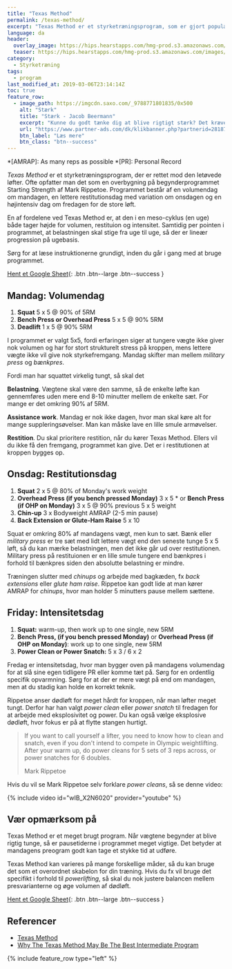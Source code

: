```yaml
---
title: "Texas Method"
permalink: /texas-method/
excerpt: "Texas Method er et styrketræningsprogram, som er gjort populært af Glenn Pendlay og Mark Rippetoe. Programmet er målrettet folk, der har løftet før."
language: da
header:
  overlay_image: https://hips.hearstapps.com/hmg-prod.s3.amazonaws.com/images/553202146-1553267207.png?crop=1xw:0.75xh;center,top&resize=980:*
  teaser: https://hips.hearstapps.com/hmg-prod.s3.amazonaws.com/images/553202146-1553267207.png?crop=1xw:0.75xh;center,top&resize=980:*
category:
  - Styrketræning
tags:
  - program
last_modified_at: 2019-03-06T23:14:14Z
toc: true
feature_row:
  - image_path: https://imgcdn.saxo.com/_9788771801835/0x500
    alt: "Stærk"
    title: "Stærk - Jacob Beermann"
    excerpt: "Kunne du godt tænke dig at blive rigtigt stærk? Det kræver den rette hjælp, og den kan du heldigvis få af Jacob Beermann med bogen \"Stærk\". Her får du en god og grundig introduktion til hvordan man styrketræner bedst."
    url: "https://www.partner-ads.com/dk/klikbanner.php?partnerid=28187&bannerid=43264&htmlurl=https://www.saxo.com/dk/staerk_jacob-beermann_haeftet_9788771801835"
    btn_label: "Læs mere"
    btn_class: "btn--success"
---
```


*[AMRAP]: As many reps as possible
*[PR]: Personal Record

_Texas Method_ er et styrketræningsprogram, der er rettet mod den letøvede løfter. Ofte opfatter man det som en overbygning på begynderprogrammet Starting Strength af Mark Rippetoe. Programmet består af en volumendag om mandagen, en lettere restitutionsdag med variation om onsdagen og en højintensiv dag om fredagen for de store løft.

En af fordelene ved Texas Method er, at den i en meso-cyklus (en uge) både tager højde for volumen, restituion og intensitet. Samtidig per pointen i programmet, at belastningen skal stige fra uge til uge, så der er lineær progression på ugebasis.

Sørg for at læse instruktionerne grundigt, inden du går i gang med at bruge programmet.

[Hent et Google Sheet](https://docs.google.com/spreadsheets/d/1otHqC33cBT2TB9RIRrXXyRLqZ3BN1-RZkIhtQPEe7DQ/edit#gid=0){: .btn .btn--large .btn--success }

## Mandag: Volumendag

1. **Squat** 5 x 5 @ 90% of 5RM
2. **Bench Press or Overhead Press** 5 x 5 @ 90% 5RM
3. **Deadlift** 1 x 5 @ 90% 5RM

I programmet er valgt 5x5, fordi erfaringen siger at tungere vægte ikke giver nok volumen og har for stort strukturelt stress på kroppen, mens lettere vægte ikke vil give nok styrkefremgang. Mandag skifter man mellem _military press_ og _bænkpres_.

Fordi man har squattet virkelig tungt, så skal det 

**Belastning**. Vægtene skal være den samme, så de enkelte løfte kan gennemføres uden mere end 8-10 minutter mellem de enkelte sæt. For mange er det omkring 90% af 5RM.

**Assistance work**. Mandag er nok ikke dagen, hvor man skal køre alt for mange suppleringsøvelser. Man kan måske lave en lille smule armøvelser.

**Restition**. Du skal prioritere restition, når du kører Texas Method. Ellers vil du ikke få den fremgang, programmet kan give. Det er i restitutionen at kroppen bygges op.

## Onsdag: Restitutionsdag

1. **Squat** 2 x 5 @ 80% of Monday's work weight
2. **Overhead Press (if you bench pressed Monday)** 3 x 5 * or **Bench Press (if OHP on Monday)** 3 x 5 @ 90% previous 5 x 5 weight
3. **Chin-up** 3 x Bodyweight AMRAP (2-5 min pause)
4. **Back Extension or Glute-Ham Raise** 5 x 10

Squat er omkring 80% af mandagens vægt, men kun to sæt. Bænk eller _military press_ er tre sæt med lidt lettere vægt end den seneste tunge 5 x 5 løft, så du kan mærke belastningen, men det ikke går ud over restitutionen. Military press på restituionen er en lille smule tungere end bænkpres i forhold til bænkpres siden den absolutte belastning er mindre.

Træningen slutter med _chinups_ og arbejde med bagkæden, fx _back extensions_ eller _glute ham raise_. Rippetoe kan godt lide at man kører AMRAP for _chinups_, hvor man holder 5 minutters pause mellem sættene.

## Friday: Intensitetsdag

1. **Squat:** warm-up, then work up to one single, new 5RM
2. **Bench Press, (if you bench pressed Monday)** or **Overhead Press (if OHP on Monday)**: work up to one single, new 5RM
3. **Power Clean or Power Snatch:** 5 x 3 / 6 x 2

Fredag er intensitetsdag, hvor man bygger oven på mandagens volumendag for at slå sine egen tidligere PR eller komme tæt på. Sørg for en ordentlig specifik opvarmning. Sørg for at der er mere vægt på end om mandagen, men at du stadig kan holde en korrekt teknik.

Rippetoe anser dødløft for meget hårdt for kroppen, når man løfter meget tungt. Derfor har han valgt _power clean_ eller _power snatch_ til fredagen for at arbejde med eksplosivitet og power. Du kan også vælge eksplosive dødløft, hvor fokus er på at flytte stangen hurtigt. 

> If you want to call yourself a lifter, you need to know how to clean and snatch, even if you don't intend to compete in Olympic weightlifting. After your warm up, do power cleans for 5 sets of 3 reps across, or power snatches for 6 doubles.
>
> Mark Rippetoe

Hvis du vil se Mark Rippetoe selv forklare _power cleans_, så se denne video:

{% include video id="wIB_X2N6020" provider="youtube" %}

## Vær opmærksom på

Texas Method er et meget brugt program. Når vægtene begynder at blive rigtig tunge, så er pausetiderne i programmet meget vigtige. Det betyder at mandagens preogram godt kan tage et stykke tid at udføre.

Texas Method kan varieres på mange forskellige måder, så du kan bruge det som et overordnet skabelon for din træning. Hvis du fx vil bruge det specifikt i forhold til _powerlifting_, så skal du nok justere balancen mellem presvarianterne og øge volumen af dødløft.

[Hent et Google Sheet](https://docs.google.com/spreadsheets/d/1otHqC33cBT2TB9RIRrXXyRLqZ3BN1-RZkIhtQPEe7DQ/edit#gid=0){: .btn .btn--large .btn--success }

## Referencer

- [Texas Method](https://www.t-nation.com/training/texas-method)
- [Why The Texas Method May Be The Best Intermediate Program](https://www.powerliftingtowin.com/texas-method/)

{% include feature_row type="left" %}
